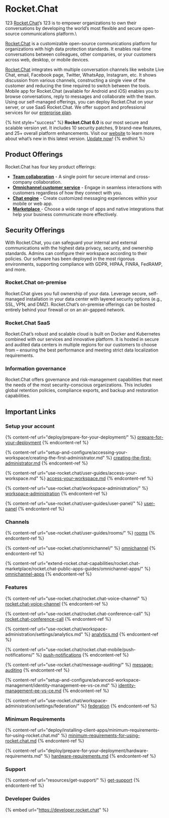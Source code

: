 # Rocket.Chat

123 [Rocket.Chat](https://rocket.chat)’s 123 is to empower organizations to own their conversations by developing the world’s most flexible and secure open-source communications platform.\\

[Rocket.Chat](https://rocket.chat) is a customizable open-source communications platform for organizations with high data protection standards. It enables real-time conversations between colleagues, other companies, or your customers across web, desktop, or mobile devices.

[Rocket.Chat](https://rocket.chat) integrates with multiple conversation channels like website Live Chat, email, Facebook page, Twitter, WhatsApp, Instagram, etc. It shows discussion from various channels, constructing a single view of the customer and reducing the time required to switch between the tools. Mobile app for Rocket.Chat (available for Android and iOS) enables you to browse conversations, reply to messages and collaborate with the team. Using our self-managed offerings, you can deploy Rocket.Chat on your server, or use SaaS Rocket.Chat. We offer support and professional services for our [enterprise plan](setup-and-configure/enterprise-edition-trial/).

{% hint style="success" %}
**Rocket.Chat 6.0** is our most secure and scalable version yet. It includes 10 security patches, 9 brand-new features, and 25+ overall platform enhancements. Visit our [website](https://www.rocket.chat/six) to learn more about what’s new in this latest version. [Update now](https://docs.rocket.chat/deploy/updating-rocket.chat)!
{% endhint %}

## Product Offerings

Rocket.Chat has four key product offerings:

* [**Team collaboration**](use-rocket.chat/workspace-administration/) - A single point for secure internal and cross-company collaboration.
* [**Omnichannel customer service**](use-rocket.chat/omnichannel/) - Engage in seamless interactions with customers regardless of how they connect with you.
* [**Chat engine**](https://developer.rocket.chat/chat-engine/overview-of-chat-engine) - Create customized messaging experiences within your mobile or web app.
* [**Marketplace** ](extend-rocket.chat-capabilities/rocket.chat-marketplace)- Choose a wide range of apps and native integrations that help your business communicate more effectively.

## Security Offerings

With Rocket.Chat, you can safeguard your internal and external communications with the highest data privacy, security, and ownership standards. Admins can configure their workspace according to their policies. Our software has been deployed in the most rigorous environments, supporting compliance with GDPR, HIPAA, FINRA, FedRAMP, and more.

### Rocket.Chat on-premise

Rocket.Chat gives you full ownership of your data. Leverage secure, self-managed installation in your data center with layered security options (e.g., SSL, VPN, and DMZ). Rocket.Chat’s on-premise offerings can be hosted entirely behind your firewall or on an air-gapped network.

### Rocket.Chat SaaS

Rocket.Chat’s robust and scalable cloud is built on Docker and Kubernetes combined with our services and innovative platform. It is hosted in secure and audited data centers in multiple regions for our customers to choose from – ensuring the best performance and meeting strict data localization requirements.

### Information governance

Rocket.Chat offers governance and risk-management capabilities that meet the needs of the most security-conscious organizations. This includes global retention policies, compliance exports, and backup and restoration capabilities.

## Important Links

### Setup your account

{% content-ref url="deploy/prepare-for-your-deployment/" %}
[prepare-for-your-deployment](deploy/prepare-for-your-deployment/)
{% endcontent-ref %}

{% content-ref url="setup-and-configure/accessing-your-workspace/creating-the-first-administrator.md" %}
[creating-the-first-administrator.md](setup-and-configure/accessing-your-workspace/creating-the-first-administrator.md)
{% endcontent-ref %}

{% content-ref url="use-rocket.chat/user-guides/access-your-workspace.md" %}
[access-your-workspace.md](use-rocket.chat/user-guides/access-your-workspace.md)
{% endcontent-ref %}

{% content-ref url="use-rocket.chat/workspace-administration/" %}
[workspace-administration](use-rocket.chat/workspace-administration/)
{% endcontent-ref %}

{% content-ref url="use-rocket.chat/user-guides/user-panel/" %}
[user-panel](use-rocket.chat/user-guides/user-panel/)
{% endcontent-ref %}

### Channels

{% content-ref url="use-rocket.chat/user-guides/rooms/" %}
[rooms](use-rocket.chat/user-guides/rooms/)
{% endcontent-ref %}

{% content-ref url="use-rocket.chat/omnichannel/" %}
[omnichannel](use-rocket.chat/omnichannel/)
{% endcontent-ref %}

{% content-ref url="extend-rocket.chat-capabilities/rocket.chat-marketplace/rocket.chat-public-apps-guides/omnichannel-apps/" %}
[omnichannel-apps](extend-rocket.chat-capabilities/rocket.chat-marketplace/rocket.chat-public-apps-guides/omnichannel-apps/)
{% endcontent-ref %}

### Features

{% content-ref url="use-rocket.chat/rocket.chat-voice-channel" %}
[rocket.chat-voice-channel](use-rocket.chat/rocket.chat-voice-channel)
{% endcontent-ref %}

{% content-ref url="use-rocket.chat/rocket.chat-conference-call" %}
[rocket.chat-conference-call](use-rocket.chat/rocket.chat-conference-call)
{% endcontent-ref %}

{% content-ref url="use-rocket.chat/workspace-administration/settings/analytics.md" %}
[analytics.md](use-rocket.chat/workspace-administration/settings/analytics.md)
{% endcontent-ref %}

{% content-ref url="use-rocket.chat/rocket.chat-mobile/push-notifications/" %}
[push-notifications](use-rocket.chat/rocket.chat-mobile/push-notifications/)
{% endcontent-ref %}

{% content-ref url="use-rocket.chat/message-auditing/" %}
[message-auditing](use-rocket.chat/message-auditing/)
{% endcontent-ref %}

{% content-ref url="setup-and-configure/advanced-workspace-management/identity-management-ee-vs-ce.md" %}
[identity-management-ee-vs-ce.md](setup-and-configure/advanced-workspace-management/identity-management-ee-vs-ce.md)
{% endcontent-ref %}

{% content-ref url="use-rocket.chat/workspace-administration/settings/federation/" %}
[federation](use-rocket.chat/workspace-administration/settings/federation/)
{% endcontent-ref %}

### Minimum Requirements

{% content-ref url="deploy/installing-client-apps/minimum-requirements-for-using-rocket.chat.md" %}
[minimum-requirements-for-using-rocket.chat.md](deploy/installing-client-apps/minimum-requirements-for-using-rocket.chat.md)
{% endcontent-ref %}

{% content-ref url="deploy/prepare-for-your-deployment/hardware-requirements.md" %}
[hardware-requirements.md](deploy/prepare-for-your-deployment/hardware-requirements.md)
{% endcontent-ref %}

### Support

{% content-ref url="resources/get-support/" %}
[get-support](resources/get-support/)
{% endcontent-ref %}

### Developer Guides

{% embed url="https://developer.rocket.chat" %}
